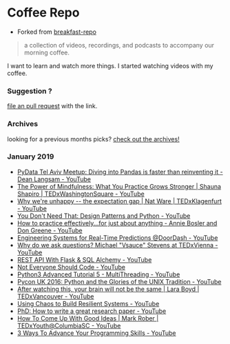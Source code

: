# Coffee Repo #

* Forked from [breakfast-repo](https://github.com/ashleygwilliams/breakfast-repo)

> a collection of videos, recordings, and podcasts to accompany our morning coffee.

I want to learn and watch more things. I started watching videos with my coffee.

### Suggestion ?

[file an pull request](https://github.com/christopher-burke/coffee-repo/pulls) with the link.

### Archives

looking for a previous months picks? [check out the archives!](https://github.com/christopher-burke/coffee-repo/tree/coffee-repo/archives/)

### January 2019

* [PyData Tel Aviv Meetup: Diving into Pandas is faster than reinventing it - Dean Langsam - YouTube](https://youtu.be/vDuvD4y0WFc)
* [The Power of Mindfulness: What You Practice Grows Stronger | Shauna Shapiro | TEDxWashingtonSquare - YouTube](https://youtu.be/IeblJdB2-Vo)
* [Why we're unhappy -- the expectation gap | Nat Ware | TEDxKlagenfurt - YouTube](https://youtu.be/9KiUq8i9pbE)
* [You Don't Need That: Design Patterns and Python - YouTube](https://youtu.be/rAZBK7jE7b8)
* [How to practice effectively...for just about anything - Annie Bosler and Don Greene - YouTube](https://youtu.be/f2O6mQkFiiw)
* [Engineering Systems for Real-Time Predictions @DoorDash - YouTube](https://youtu.be/sEZsIUBIhNk)
* [Why do we ask questions? Michael "Vsauce" Stevens at TEDxVienna - YouTube](https://youtu.be/u9hauSrihYQ)
* [REST API With Flask & SQL Alchemy - YouTube](https://youtu.be/PTZiDnuC86g)
* [Not Everyone Should Code - YouTube](https://youtu.be/EFwa5Owp0-k)
* [Python3 Advanced Tutorial 5 - MultiThreading - YouTube](https://youtu.be/6eqC1WTlIqc)
* [Pycon UK 2016: Python and the Glories of the UNIX Tradition - YouTube](https://youtu.be/zFMdhXYlFfY)
* [After watching this, your brain will not be the same | Lara Boyd | TEDxVancouver - YouTube](https://youtu.be/LNHBMFCzznE)
* [Using Chaos to Build Resilient Systems - YouTube](https://youtu.be/Mz3cXPV42Ks)
* [PhD: How to write a great research paper - YouTube](https://youtu.be/1AYxMbYZQ1Y)
* [How To Come Up With Good Ideas | Mark Rober | TEDxYouth@ColumbiaSC - YouTube](https://youtu.be/L1kbrlZRDvU)
* [3 Ways To Advance Your Programming Skills - YouTube](https://youtu.be/cYSfWzRnJek)
